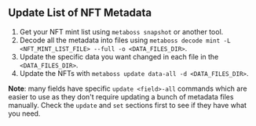 ## Update List of NFT Metadata

1. Get your NFT mint list using `metaboss snapshot` or another tool.
2. Decode all the metadata into files using `metaboss decode mint -L <NFT_MINT_LIST_FILE> --full -o <DATA_FILES_DIR>`.
3. Update the specific data you want changed in each file in the `<DATA_FILES_DIR>`.
4. Update the NFTs with `metaboss update data-all -d <DATA_FILES_DIR>`.

**Note**: many fields have specific `update <field>-all` commands which are easier to use as they don't require updating a bunch of metadata files manually. Check the `update` and `set` sections first to see if they have what you need.